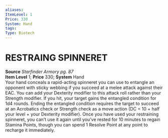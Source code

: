 ```yaml
---
aliases: 
ItemLevel: 1
Price: 330
System: Hand
tags: 
Type: Biotech
---
```

# RESTRAING SPINNERET
**Source** _Starfinder Armory pg. 87_  
**Item Level** 1; **Price** 330; **System** Hand  
Your hand conceals a rapid-acting spinneret you can use to entangle an opponent with sticky webbing if you succeed at a melee attack against their EAC. You can add your Dexterity modifier to this attack roll rather than your Strength modifier. If you hit, your target gains the entangled condition for 1d4 rounds. Ending the entangled condition requires the target to succeed at an Acrobatics check or Strength check as a move action (DC = 10 + half your level + your Dexterity modifier). Once you have used your restraining spinneret, you can’t use it again until you’ve rested for 10 minutes to regain Stamina Points, though you can spend 1 Resolve Point at any point to recharge it immediately.